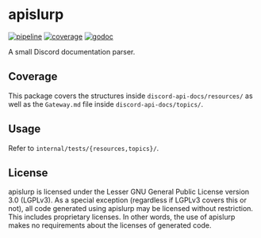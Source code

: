 # apislurp

[![pipeline](https://gitlab.com/diamondburned/apislurp/badges/purpleslush/pipeline.svg?style=flat-square)][pipeline]
[![coverage](https://gitlab.com/diamondburned/apislurp/badges/purpleslush/coverage.svg?style=flat-square)][pipeline]
[![godoc](https://img.shields.io/badge/godoc-reference-blue)][godoc]

[pipeline]: https://gitlab.com/diamondburned/apislurp/pipelines
[godoc]: https://beta.pkg.go.dev/github.com/diamondburned/apislurp

A small Discord documentation parser.

## Coverage

This package covers the structures inside `discord-api-docs/resources/` as well
as the `Gateway.md` file inside `discord-api-docs/topics/`.

## Usage

Refer to `internal/tests/{resources,topics}/`.

## License

apislurp is licensed under the Lesser GNU General Public License version 3.0
(LGPLv3). As a special exception (regardless if LGPLv3 covers this or not), all
code generated using apislurp may be licensed without restriction. This includes
proprietary licenses. In other words, the use of apislurp makes no requirements
about the licenses of generated code.

